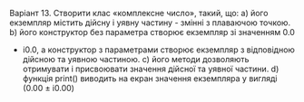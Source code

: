 Варіант 13. Створити клас «комплексне число», такий, що:
a) його екземпляр містить дійсну і уявну частину - змінні з плаваючою точкою.
b) його конструктор без параметра створює екземпляр зі значенням 0.0
+ i0.0, а конструктор з параметрами створює екземпляр з
відповідною дійсною та уявною частиною.
c) його методи дозволяють отримувати і присвоювати значення дійсної
та уявної частини.
d) функція print() виводить на екран значення екземпляра у вигляді
(0.00 ± i0.00)
